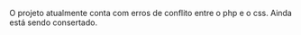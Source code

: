 

  O projeto atualmente conta com erros de conflito entre o php e o css. Ainda está sendo consertado.
